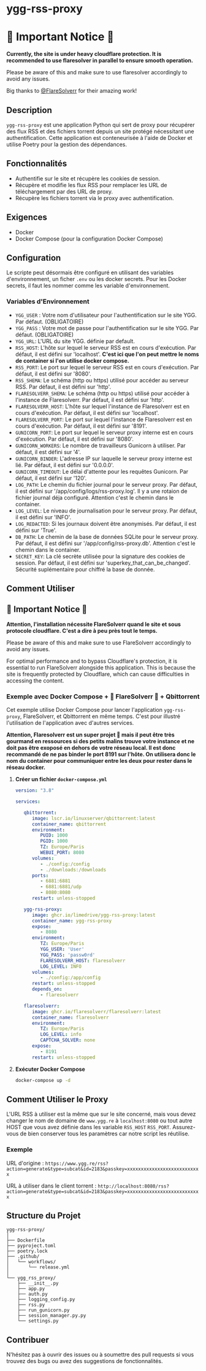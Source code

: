 # ygg-rss-proxy

# 🚨 Important Notice 🚨

**Currently, the site is under heavy cloudflare protection. It is recommended to use flaresolver in parallel to ensure smooth operation.**

Please be aware of this and make sure to use flaresolver accordingly to avoid any issues.

Big thanks to [@FlareSolverr](https://github.com/FlareSolverr/FlareSolverr) for their amazing work!


## Description

`ygg-rss-proxy` est une application Python qui sert de proxy pour récupérer des flux RSS et des fichiers torrent depuis un site protégé nécessitant une authentification. Cette application est conteneurisée à l'aide de Docker et utilise Poetry pour la gestion des dépendances.

## Fonctionnalités

- Authentifie sur le site et récupère les cookies de session.
- Récupère et modifie les flux RSS pour remplacer les URL de téléchargement par des URL de proxy.
- Récupère les fichiers torrent via le proxy avec authentification.

## Exigences

- Docker
- Docker Compose (pour la configuration Docker Compose)

## Configuration

Le scripte peut désormais être configuré en utilisant des variables d'environnement, un ficher `.env` ou les docker secrets. Pour les Docker secrets, il faut les nommer comme les variable d'environnement.

### Variables d'Environnement

- `YGG_USER` : Votre nom d'utilisateur pour l'authentification sur le site YGG. Par défaut. (OBLIGATOIRE)
- `YGG_PASS` : Votre mot de passe pour l'authentification sur le site YGG. Par défaut. (OBLIGATOIRE)
- `YGG_URL`: L'URL du site YGG. définie par default.
- `RSS_HOST`: L'hôte sur lequel le serveur RSS est en cours d'exécution. Par défaut, il est défini sur 'localhost'. **C'est ici que l'on peut mettre le noms de container si l'on utilise docker compose.**
- `RSS_PORT`: Le port sur lequel le serveur RSS est en cours d'exécution. Par défaut, il est défini sur '8080'.
- `RSS_SHEMA`: Le schéma (http ou https) utilisé pour accéder au serveur RSS. Par défaut, il est défini sur 'http'.
- `FLARESOLVERR_SHEMA`: Le schéma (http ou https) utilisé pour accéder à l'instance de Flaresolverr. Par défaut, il est défini sur 'http'.
- `FLARESOLVERR_HOST`: L'hôte sur lequel l'instance de Flaresolverr est en cours d'exécution. Par défaut, il est défini sur 'localhost'.
- `FLARESOLVERR_PORT`: Le port sur lequel l'instance de Flaresolverr est en cours d'exécution. Par défaut, il est défini sur '8191'.
- `GUNICORN_PORT`: Le port sur lequel le serveur proxy interne est en cours d'exécution. Par défaut, il est défini sur '8080'.
- `GUNICORN_WORKERS`: Le nombre de travailleurs Gunicorn à utiliser. Par défaut, il est défini sur '4'.
- `GUNICORN_BINDER`: L'adresse IP sur laquelle le serveur proxy interne est lié. Par défaut, il est défini sur '0.0.0.0'.
- `GUNICORN_TIMEOUT`: Le délai d'attente pour les requêtes Gunicorn. Par défaut, il est défini sur '120'.
- `LOG_PATH`: Le chemin du fichier journal pour le serveur proxy. Par défaut, il est défini sur '/app/config/logs/rss-proxy.log'. Il y a une rotaion de fichier journal déja configuré. Attention c'est le chemin dans le container.
- `LOG_LEVEL`: Le niveau de journalisation pour le serveur proxy. Par défaut, il est défini sur 'INFO'.
- `LOG_REDACTED`: Si les journaux doivent être anonymisés. Par défaut, il est défini sur 'True'.
- `DB_PATH`: Le chemin de la base de données SQLite pour le serveur proxy. Par défaut, il est défini sur '/app/config/rss-proxy.db'. Attention c'est le chemin dans le container.
- `SECRET_KEY`: La clé secrète utilisée pour la signature des cookies de session. Par défaut, il est défini sur 'superkey_that_can_be_changed'. Sécurité suplémentaire pour chiffré la base de donnée.



## Comment Utiliser

## 🚨 Important Notice 🚨

**Attention, l'installation nécessite FlareSolverr quand le site et sous protocole cloudflare. C'est a dire à peu près tout le temps.**

Please be aware of this and make sure to use FlareSolverr accordingly to avoid any issues.

For optimal performance and to bypass Cloudflare's protection, it is essential to run FlareSolverr alongside this application. This is because the site is frequently protected by Cloudflare, which can cause difficulties in accessing the content.

### Exemple avec Docker Compose + 🚨 FlareSolverr 🚨 + Qbittorrent

Cet exemple utilise Docker Compose pour lancer l'application `ygg-rss-proxy`, FlareSolverr, et Qbittorrent en même temps.
C'est pour illustré l'utilisation de l'application avec d'autres services.

**Attention, Flaresolverr est un super projet 🤩 mais il peut être très gourmand en ressources si des petits malins trouve votre instance et ne doit pas être exoposé en dehors de votre réseau local. Il est donc recommandé de ne pas binder le port 8191 sur l'hôte. On utilisera donc le nom du container pour communiquer entre les deux pour rester dans le réseau docker.**

1. **Créer un fichier `docker-compose.yml`**

   ```yaml
   version: "3.8"

   services:

      qbittorrent:
         image: lscr.io/linuxserver/qbittorrent:latest
         container_name: qbittorrent
         environment:
            PUID: 1000
            PGID: 1000
            TZ: Europe/Paris
            WEBUI_PORT: 8080
         volumes:
            - ./config:/config
            - ./downloads:/downloads
         ports:
            - 6881:6881
            - 6881:6881/udp
            - 8080:8080
         restart: unless-stopped

      ygg-rss-proxy:
         image: ghcr.io/limedrive/ygg-rss-proxy:latest
         container_name: ygg-rss-proxy
         expose:
            - 8080
         environment:
            TZ: Europe/Paris
            YGG_USER: 'User'
            YGG_PASS: 'passw0rd'
            FLARESOLVERR_HOST: flaresolverr
            LOG_LEVEL: INFO
         volumes:
            - ./config:/app/config
         restart: unless-stopped
         depends_on:
            - flaresolverr

      flaresolverr:
         image: ghcr.io/flaresolverr/flaresolverr:latest
         container_name: flaresolverr
         environment:
            TZ: Europe/Paris
            LOG_LEVEL: info
            CAPTCHA_SOLVER: none
         expose:
            - 8191
         restart: unless-stopped
   ```

2. **Exécuter Docker Compose**

   ```bash
   docker-compose up -d
   ```

## Comment Utiliser le Proxy

L'URL RSS à utiliser est la même que sur le site concerné, mais vous devez changer le nom de domaine de `www.ygg.re` à `localhost:8080` ou tout autre HOST que vous avez définie dans les variable `RSS_HOST` `RSS_PORT`. Assurez-vous de bien conserver tous les paramètres car notre script les réutilise.

### Exemple

URL d'origine : `https://www.ygg.re/rss?action=generate&type=subcat&id=2183&passkey=xxxxxxxxxxxxxxxxxxxxxxxxxxx`

URL à utiliser dans le client torrent : `http://localhost:8080/rss?action=generate&type=subcat&id=2183&passkey=xxxxxxxxxxxxxxxxxxxxxxxxxxx`


## Structure du Projet

```
ygg-rss-proxy/
│
├── Dockerfile
├── pyproject.toml
├── poetry.lock
├── .github/
│   └── workflows/
│       └── release.yml
│
└── ygg_rss_proxy/
    ├── __init__.py
    ├── app.py
    ├── auth.py
    ├── logging_config.py
    ├── rss.py
    ├── run_gunicorn.py
    ├── session_manager.py.py
    └── settings.py
```

## Contribuer

N'hésitez pas à ouvrir des issues ou à soumettre des pull requests si vous trouvez des bugs ou avez des suggestions de fonctionnalités.